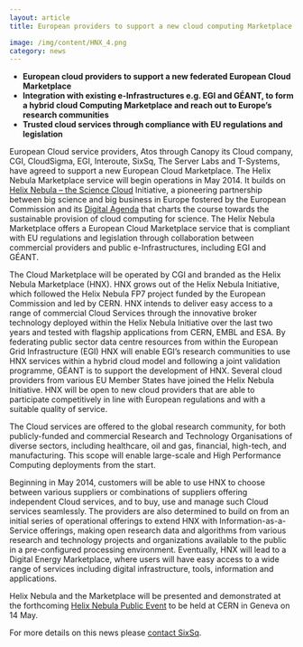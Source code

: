 ```yaml
---
layout: article
title: European providers to support a new cloud computing Marketplace for Science, building on the Helix Nebula 

image: /img/content/HNX_4.png
category: news
---
```


* **European cloud providers to support a new federated European Cloud Marketplace**
* **Integration with existing e-Infrastructures e.g. EGI and GÉANT, to form a hybrid cloud Computing Marketplace and reach out to Europe’s research communities**
* **Trusted cloud services through compliance with EU regulations and legislation** 

European Cloud service providers, Atos through Canopy its Cloud company, CGI, CloudSigma, EGI, Interoute, SixSq, The Server Labs and T-Systems, have agreed to support a new European Cloud Marketplace. The Helix Nebula Marketplace service will begin operations in May 2014. It builds on [Helix Nebula – the Science Cloud](http://www.helix-nebula.eu/) Initiative, a pioneering partnership between big science and big business in Europe fostered by the European Commission and its [Digital Agenda](http://ec.europa.eu/digital-agenda/) that charts the course towards the sustainable provision of cloud computing for science. The Helix Nebula Marketplace offers a European Cloud Marketplace service that is compliant with EU regulations and legislation through collaboration between commercial providers and public e-Infrastructures, including EGI and GÉANT.

The Cloud Marketplace will be operated by CGI and branded as the Helix Nebula Marketplace (HNX). HNX grows out of the Helix Nebula Initiative, which followed the Helix Nebula FP7 project funded by the European Commission and led by CERN. HNX intends to deliver easy access to a range of commercial Cloud Services through the innovative broker technology deployed within the Helix Nebula Initiative over the last two years and tested with flagship applications from CERN, EMBL and ESA. By federating public sector data centre resources from within the European Grid Infrastructure (EGI) HNX will enable EGI’s research communities to use HNX services within a hybrid cloud model and following a joint validation programme, GÉANT is to support the development of HNX. Several cloud providers from various EU Member States have joined the Helix Nebula Initiative. HNX will be open to new cloud providers that are able to participate competitively in line with European regulations and with a suitable quality of service. 

The Cloud services are offered to the global research community, for both publicly-funded and commercial Research and Technology Organisations of diverse sectors, including healthcare, oil and gas, financial, high-tech, and manufacturing. This scope will enable large-scale and High Performance Computing deployments from the start.

Beginning in May 2014, customers will be able to use HNX to choose between various suppliers or combinations of suppliers offering independent Cloud services, and to buy, use and manage such Cloud services seamlessly. The providers are also determined to build on from an initial series of operational offerings to extend HNX with Information-as-a-Service offerings, making open research data and algorithms from various research and technology projects and organizations available to the public in a pre-configured processing environment. Eventually, HNX will lead to a Digital Energy Marketplace, where users will have easy access to a wide range of services including digital infrastructure, tools, information and applications. 

Helix Nebula and the Marketplace will be presented and demonstrated at the forthcoming [Helix Nebula Public Event](http://indico.cern.ch/event/293382/) to be held at CERN in Geneva on 14 May.

For more details on this news please [contact SixSq](mailto:info@sixsq.com).

